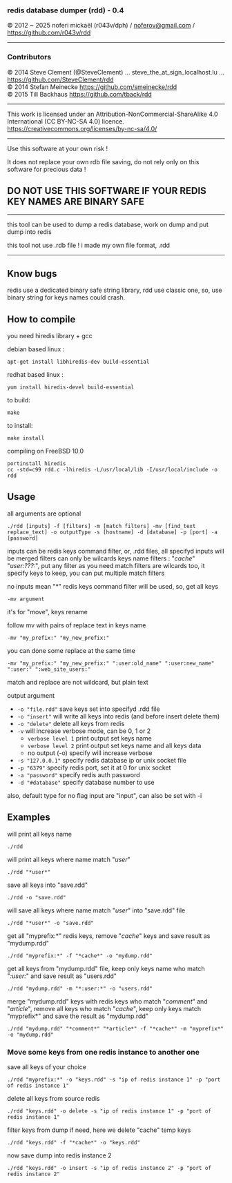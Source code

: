 ### redis database dumper (rdd) - 0.4

© 2012 ~ 2025 noferi mickaël (r043v/dph) / noferov@gmail.com / https://github.com/r043v/rdd

- - - -

### Contributors

© 2014 Steve Clement (@SteveClement) ... steve_the_at_sign_localhost.lu ... https://github.com/SteveClement/rdd  
© 2014 Stefan Meinecke https://github.com/smeinecke/rdd  
© 2015 Till Backhaus https://github.com/tback/rdd  

- - - -

This work is licensed under an Attribution-NonCommercial-ShareAlike 4.0 International (CC BY-NC-SA 4.0) licence.
 https://creativecommons.org/licenses/by-nc-sa/4.0/

-------------------------------------

Use this software at your own risk !

It does not replace your own rdb file saving, do not rely only on this software for precious data !

## DO NOT USE THIS SOFTWARE IF YOUR REDIS KEY NAMES ARE BINARY SAFE

-------------------------------------

this tool can be used to dump a redis database, work on dump and put dump into redis

this tool not use .rdb file ! i made my own file format, .rdd

-------------------------------------

## Know bugs

redis use a dedicated binary safe string library, rdd use classic one,
so, use binary string for keys names could crash.

## How to compile

you need hiredis library + gcc

debian based linux :
```
apt-get install libhiredis-dev build-essential
```

redhat based linux :
```
yum install hiredis-devel build-essential
```

to build:
```
make
```

to install:
```
make install
```

compiling on FreeBSD 10.0
```
portinstall hiredis
cc -std=c99 rdd.c -lhiredis -L/usr/local/lib -I/usr/local/include -o rdd
```

## Usage

all arguments are optional

```
./rdd [inputs] -f [filters] -m [match filters] -mv [find_text replace_text] -o outputType -s [hostname] -d [database] -p [port] -a [password]
```

inputs can be redis keys command filter, or, .rdd files, all specifyd inputs will be merged
filters can only be wilcards keys name filters : "*cache*" "*user:???:*", put any filter as you need
match filters are wilcards too, it specify keys to keep, you can put multiple match filters

no inputs mean "*" redis keys command filter will be used, so, get all keys

```
-mv argument
```
it's for "move", keys rename

follow mv with pairs of replace text in keys name
```
-mv "my_prefix:" "my_new_prefix:"
```

you can done some replace at the same time

```
-mv "my_prefix:" "my_new_prefix:" ":user:old_name" ":user:new_name" ":user:" ":web_site_users:"
```

match and replace are not wildcard, but plain text

output argument

- `-o "file.rdd"` save keys set into specifyd .rdd file
- `-o "insert"` will write all keys into redis (and before insert delete them)
- `-o "delete"` delete all keys from redis
- `-v` will increase verbose mode, can be 0, 1 or 2
  - `verbose level 1` print output set keys name
  - `verbose level 2` print output set keys name and all keys data
  - no output (-o) specify will increase verbose
- `-s "127.0.0.1"` specify redis database ip or unix socket file
- `-p "6379"` specify redis port, set it at 0 for unix socket
- `-a "password"` specify redis auth password
- `-d "#database"` specify database number to use

also, default type for no flag input are "input", can also be set with -i

## Examples

will print all keys name
```
./rdd
```

will print all keys where name match "*user*"
```
./rdd "*user*"
```

save all keys into "save.rdd"
```
./rdd -o "save.rdd"
```

will save all keys where name match "*user*" into "save.rdd" file
```
./rdd "*user*" -o "save.rdd"
```

get all "myprefix:*" redis keys, remove "*cache*" keys and save result as "mydump.rdd"
```
./rdd "myprefix:*" -f "*cache*" -o "mydump.rdd"
```

get all keys from "mydump.rdd" file, keep only keys name who match "*:user:*" and save result as "users.rdd"
```
./rdd "mydump.rdd" -m "*:user:*" -o "users.rdd"
```

merge "mydump.rdd" keys with redis keys who match "*comment*" and "*article*", remove all keys who match "*cache*", keep only keys match "myprefix*" and save the result as "mydump.rdd"
```
./rdd "mydump.rdd" "*comment*" "*article*" -f "*cache*" -m "myprefix*" -o "mydump.rdd"
```

### Move some keys from one redis instance to another one

save all keys of your choice
```
./rdd "myprefix:*" -o "keys.rdd" -s "ip of redis instance 1" -p "port of redis instance 1"
```

delete all keys from source redis
```
./rdd "keys.rdd" -o delete -s "ip of redis instance 1" -p "port of redis instance 1"
```

filter keys from dump if need, here we delete "cache" temp keys
```
./rdd "keys.rdd" -f "*cache*" -o "keys.rdd"
```

now save dump into redis instance 2
```
./rdd "keys.rdd" -o insert -s "ip of redis instance 2" -p "port of redis instance 2"
```
